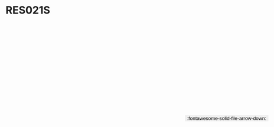 
# RES021S

<a href='../RES021S.pdf' download>
<button class='md-button -primary' 
id='download-btn' style="position: fixed; top: 10%; right: 20px; 
        transform: translateY(-50%); z-index: 1000;  border: none; ">
:fontawesome-solid-file-arrow-down: 
</button>
</a>

<div 
    id='../RES021S.pdf' 
    data-pdf-url='../RES021S.pdf'
    style=' width: 100%; height: auto;overflow: auto;'>
</div>

